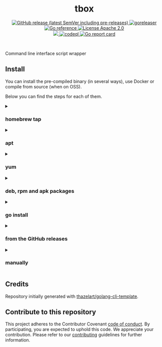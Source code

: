 <h1 align="center">tbox</h1>

<p align="center">
  <a href="https://github.com/jahvon/tbox/releases" rel="nofollow">
    <img alt="GitHub release (latest SemVer including pre-releases)" src="https://img.shields.io/github/v/release/jahvon/tbox?include_prereleases">
  </a>

  <a href="https://github.com/jahvon/tbox/actions/workflows/release.yaml" rel="nofollow">
    <img src="https://github.com/jahvon/tbox/actions/workflows/release.yaml/badge.svg" alt="goreleaser" style="max-width:100%;">
  </a>

  <a href="https://pkg.go.dev/github.com/jahvon/tbox" rel="nofollow">
    <img src="https://pkg.go.dev/badge/github.com/jahvon/tbox.svg" alt="Go reference" style="max-width:100%;">
  </a>

  <a href="https://github.com/jahvon/tbox/blob/main/LICENSE" rel="nofollow">
    <img src="https://img.shields.io/badge/license-Apache 2.0-blue.svg" alt="License Apache 2.0" style="max-width:100%;">
  </a>

  <br/>

  <a href="https://codecov.io/gh/jahvon/tbox" >
    <img src="https://codecov.io/gh/jahvon/tbox/branch/main/graph/badge.svg?token=CLP6KW4QLK"/>
  </a>

  <a href="https://github.com/jahvon/tbox/actions/workflows/codeql.yaml" rel="nofollow">
    <img src="https://github.com/jahvon/tbox/actions/workflows/codeql.yaml/badge.svg" alt="codeql" style="max-width:100%;">
  </a>

  <a href="https://goreportcard.com/report/github.com/jahvon/tbox" rel="nofollow">
    <img src="https://goreportcard.com/badge/github.com/jahvon/tbox" alt="Go report card" style="max-width:100%;">
  </a>
</p>
<br/>

Command line interface script wrapper


## Install

You can install the pre-compiled binary (in several ways), use Docker or compile from source (when on OSS).

Below you can find the steps for each of them.

<details>
  <summary><h3>homebrew tap</h3></summary>

```bash
brew install jahvon/tap/tbox
```

</details>

<details>
  <summary><h3>apt</h3></summary>

```bash
echo 'deb [trusted=yes] https://apt.fury.io/jahvon/ /' | sudo tee /etc/apt/sources.list.d/jahvon.list
sudo apt update
sudo apt install tbox
```

</details>

<details>
  <summary><h3>yum</h3></summary>

```bash
echo '[jahvon]
name=Gemfury jahvon repository
baseurl=https://yum.fury.io/jahvon/
enabled=1
gpgcheck=0' | sudo tee /etc/yum.repos.d/jahvon.repo
sudo yum install goreleaser
```

</details>

<details>
  <summary><h3>deb, rpm and apk packages</h3></summary>
Download the .deb, .rpm or .apk packages from the [release page](https://github.com/jahvon/tbox/releases) and install them with the appropriate tools.
</details>

<details>
  <summary><h3>go install</h3></summary>

```bash
go install github.com/jahvon/tbox@latest
```

</details>

<details>
  <summary><h3>from the GitHub releases</h3></summary>

Download the pre-compiled binaries from the [release page](https://github.com/jahvon/tbox/releases) page and copy them to the desired location.

```bash
$ VERSION=v1.0.0
$ OS=Linux
$ ARCH=x86_64
$ TAR_FILE=tbox_${OS}_${ARCH}.tar.gz
$ wget https://github.com/jahvon/tbox/releases/download/${VERSION}/${TAR_FILE}
$ sudo tar xvf ${TAR_FILE} tbox -C /usr/local/bin
$ rm -f ${TAR_FILE}
```

</details>

<details>
  <summary><h3>manually</h3></summary>

```bash
$ git clone github.com/jahvon/tbox
$ cd tbox
$ go generate ./...
$ go install
```

</details>

## Credits

Repository initially generated with [thazelart/golang-cli-template](https://github.com/thazelart/golang-cli-template).

## Contribute to this repository

This project adheres to the Contributor Covenant [code of conduct](https://github.com/jahvon/tbox/blob/main/.github/CODE_OF_CONDUCT.md). By participating, you are expected to uphold this code. We appreciate your contribution. Please refer to our [contributing](https://github.com/jahvon/tbox/blob/main/.github/CONTRIBUTING.md) guidelines for further information.
